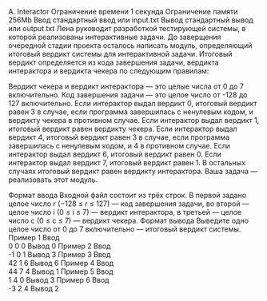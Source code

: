 A. Interactor
Ограничение времени	1 секунда
Ограничение памяти	256Mb
Ввод	стандартный ввод или input.txt
Вывод	стандартный вывод или output.txt
Лена руководит разработкой тестирующей системы, в которой реализованы интерактивные задачи.
До заверщения очередной стадии проекта осталось написать модуль, определяющий итоговый вердикт системы для интерактивной задачи. Итоговый вердикт определяется из кода завершения задачи, вердикта интерактора и вердикта чекера по следующим правилам:

Вердикт чекера и вердикт интерактора — это целые числа от 0 до 7 включительно.
Код завершения задачи — это целое число от -128 до 127 включительно.
Если интерактор выдал вердикт 0, итоговый вердикт равен 3 в случае, если программа завершилась с ненулевым кодом, и вердикту чекера в противном случае.
Если интерактор выдал вердикт 1, итоговый вердикт равен вердикту чекера.
Если интерактор выдал вердикт 4, итоговый вердикт равен 3 в случае, если программа завершилась с ненулевым кодом, и 4 в противном случае.
Если интерактор выдал вердикт 6, итоговый вердикт равен 0.
Если интерактор выдал вердикт 7, итоговый вердикт равен 1.
В остальных случаях итоговый вердикт равен вердикту интерактора.
Ваша задача — реализовать этот модуль.

Формат ввода
Входной файл состоит из трёх строк. В первой задано целое число 
r (−128 ≤ r ≤ 127) — код завершения задачи, во второй — целое число 
i (0 ≤ i ≤ 7) — вердикт интерактора, в третьей — целое число 
c (0 ≤ c ≤ 7) — вердикт чекера.
Формат вывода
Выведите одно целое число от 0 до 7 включительно — итоговый вердикт системы.
Пример 1
Ввод	
0
0
0
Вывод
0
Пример 2
Ввод	
-1
0
1
Вывод
3
Пример 3
Ввод	
42
1
6
Вывод
6
Пример 4
Ввод	
44
7
4
Вывод
1
Пример 5
Ввод	
1
4
0
Вывод
3
Пример 6
Ввод	
-3
2
4
Вывод
2